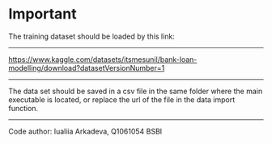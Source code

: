 Important
===============================
The training dataset should be loaded by this link:
***
https://www.kaggle.com/datasets/itsmesunil/bank-loan-modelling/download?datasetVersionNumber=1
***
The data set should be saved in a csv file in the same folder where the main executable is located, or replace the url of the file in the data import function.
***
Code author: Iualiia Arkadeva, Q1061054 BSBI
